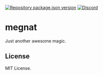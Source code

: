 [![Repository package.json version](https://img.shields.io/github/package-json/v/vilicvane/megnat?color=%230969da&label=repo&style=flat-square)](./package.json)
[![Discord](https://img.shields.io/badge/chat-discord-5662f6?style=flat-square)](https://discord.gg/mEFzC6JRNg)

# megnat

Just another awesome magic.

## License

MIT License.
